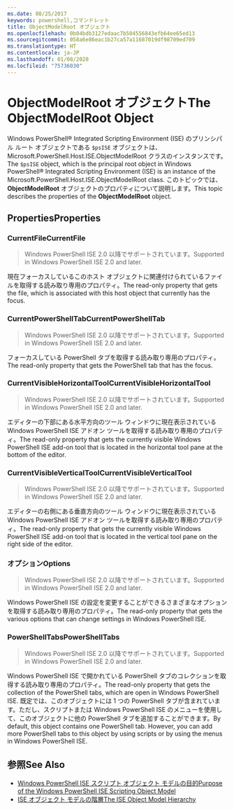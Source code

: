 ```yaml
---
ms.date: 08/25/2017
keywords: powershell,コマンドレット
title: ObjectModelRoot オブジェクト
ms.openlocfilehash: 0b04bdb3127edaac7b504556843efb64ee65ed13
ms.sourcegitcommit: 058a6e86eac1b27ca57a11687019df98709ed709
ms.translationtype: HT
ms.contentlocale: ja-JP
ms.lasthandoff: 01/08/2020
ms.locfileid: "75736030"
---
```

# <a name="the-objectmodelroot-object"></a><span data-ttu-id="91505-103">ObjectModelRoot オブジェクト</span><span class="sxs-lookup"><span data-stu-id="91505-103">The ObjectModelRoot Object</span></span>

<span data-ttu-id="91505-104">Windows PowerShell® Integrated Scripting Environment (ISE) のプリンシパル ルート オブジェクトである `$psISE` オブジェクトは、Microsoft.PowerShell.Host.ISE.ObjectModelRoot クラスのインスタンスです。</span><span class="sxs-lookup"><span data-stu-id="91505-104">The `$psISE` object, which is the principal root object in Windows PowerShell® Integrated Scripting Environment (ISE) is an instance of the Microsoft.PowerShell.Host.ISE.ObjectModelRoot class.</span></span> <span data-ttu-id="91505-105">このトピックでは、**ObjectModelRoot** オブジェクトのプロパティについて説明します。</span><span class="sxs-lookup"><span data-stu-id="91505-105">This topic describes the properties of the **ObjectModelRoot** object.</span></span>

## <a name="properties"></a><span data-ttu-id="91505-106">Properties</span><span class="sxs-lookup"><span data-stu-id="91505-106">Properties</span></span>

### <a name="currentfile"></a><span data-ttu-id="91505-107">CurrentFile</span><span class="sxs-lookup"><span data-stu-id="91505-107">CurrentFile</span></span>

> <span data-ttu-id="91505-108">Windows PowerShell ISE 2.0 以降でサポートされています。</span><span class="sxs-lookup"><span data-stu-id="91505-108">Supported in Windows PowerShell ISE 2.0 and later.</span></span>

<span data-ttu-id="91505-109">現在フォーカスしているこのホスト オブジェクトに関連付けられているファイルを取得する読み取り専用のプロパティ。</span><span class="sxs-lookup"><span data-stu-id="91505-109">The read-only property that gets the file, which is associated with this host object that currently has the focus.</span></span>

### <a name="currentpowershelltab"></a><span data-ttu-id="91505-110">CurrentPowerShellTab</span><span class="sxs-lookup"><span data-stu-id="91505-110">CurrentPowerShellTab</span></span>

> <span data-ttu-id="91505-111">Windows PowerShell ISE 2.0 以降でサポートされています。</span><span class="sxs-lookup"><span data-stu-id="91505-111">Supported in Windows PowerShell ISE 2.0 and later.</span></span>

<span data-ttu-id="91505-112">フォーカスしている PowerShell タブを取得する読み取り専用のプロパティ。</span><span class="sxs-lookup"><span data-stu-id="91505-112">The read-only property that gets the PowerShell tab that has the focus.</span></span>

### <a name="currentvisiblehorizontaltool"></a><span data-ttu-id="91505-113">CurrentVisibleHorizontalTool</span><span class="sxs-lookup"><span data-stu-id="91505-113">CurrentVisibleHorizontalTool</span></span>

> <span data-ttu-id="91505-114">Windows PowerShell ISE 2.0 以降でサポートされています。</span><span class="sxs-lookup"><span data-stu-id="91505-114">Supported in Windows PowerShell ISE 2.0 and later.</span></span>

<span data-ttu-id="91505-115">エディターの下部にある水平方向のツール ウィンドウに現在表示されている Windows PowerShell ISE アドオン ツールを取得する読み取り専用のプロパティ。</span><span class="sxs-lookup"><span data-stu-id="91505-115">The read-only property that gets the currently visible Windows PowerShell ISE add-on tool that is located in the horizontal tool pane at the bottom of the editor.</span></span>

### <a name="currentvisibleverticaltool"></a><span data-ttu-id="91505-116">CurrentVisibleVerticalTool</span><span class="sxs-lookup"><span data-stu-id="91505-116">CurrentVisibleVerticalTool</span></span>

> <span data-ttu-id="91505-117">Windows PowerShell ISE 2.0 以降でサポートされています。</span><span class="sxs-lookup"><span data-stu-id="91505-117">Supported in Windows PowerShell ISE 2.0 and later.</span></span>

<span data-ttu-id="91505-118">エディターの右側にある垂直方向のツール ウィンドウに現在表示されている Windows PowerShell ISE アドオン ツールを取得する読み取り専用のプロパティ。</span><span class="sxs-lookup"><span data-stu-id="91505-118">The read-only property that gets the currently visible Windows PowerShell ISE add-on tool that is located in the vertical tool pane on the right side of the editor.</span></span>

### <a name="options"></a><span data-ttu-id="91505-119">オプション</span><span class="sxs-lookup"><span data-stu-id="91505-119">Options</span></span>

> <span data-ttu-id="91505-120">Windows PowerShell ISE 2.0 以降でサポートされています。</span><span class="sxs-lookup"><span data-stu-id="91505-120">Supported in Windows PowerShell ISE 2.0 and later.</span></span>

<span data-ttu-id="91505-121">Windows PowerShell ISE の設定を変更することができるさまざまなオプションを取得する読み取り専用のプロパティ。</span><span class="sxs-lookup"><span data-stu-id="91505-121">The read-only property that gets the various options that can change settings in Windows PowerShell ISE.</span></span>

### <a name="powershelltabs"></a><span data-ttu-id="91505-122">PowerShellTabs</span><span class="sxs-lookup"><span data-stu-id="91505-122">PowerShellTabs</span></span>

> <span data-ttu-id="91505-123">Windows PowerShell ISE 2.0 以降でサポートされています。</span><span class="sxs-lookup"><span data-stu-id="91505-123">Supported in Windows PowerShell ISE 2.0 and later.</span></span>

<span data-ttu-id="91505-124">Windows PowerShell ISE で開かれている PowerShell タブのコレクションを取得する読み取り専用のプロパティ。</span><span class="sxs-lookup"><span data-stu-id="91505-124">The read-only property that gets the collection of the PowerShell tabs, which are open in Windows PowerShell ISE.</span></span> <span data-ttu-id="91505-125">既定では、このオブジェクトには 1 つの PowerShell タブが含まれています。ただし、スクリプトまたは Windows PowerShell ISE のメニューを使用して、このオブジェクトに他の PowerShell タブを追加することができます。</span><span class="sxs-lookup"><span data-stu-id="91505-125">By default, this object contains one PowerShell tab. However, you can add more PowerShell tabs to this object by using scripts or by using the menus in Windows PowerShell ISE.</span></span>

## <a name="see-also"></a><span data-ttu-id="91505-126">参照</span><span class="sxs-lookup"><span data-stu-id="91505-126">See Also</span></span>

- [<span data-ttu-id="91505-127">Windows PowerShell ISE スクリプト オブジェクト モデルの目的</span><span class="sxs-lookup"><span data-stu-id="91505-127">Purpose of the Windows PowerShell ISE Scripting Object Model</span></span>](Purpose-of-the-Windows-PowerShell-ISE-Scripting-Object-Model.md)
- [<span data-ttu-id="91505-128">ISE オブジェクト モデルの階層</span><span class="sxs-lookup"><span data-stu-id="91505-128">The ISE Object Model Hierarchy</span></span>](The-ISE-Object-Model-Hierarchy.md)